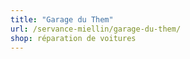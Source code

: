 ```yaml
---
title: "Garage du Them"
url: /servance-miellin/garage-du-them/
shop: réparation de voitures
---
```

